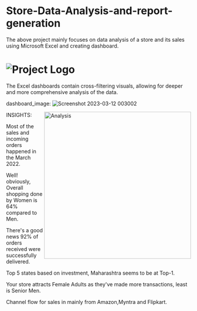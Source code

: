 # Store-Data-Analysis-and-report-generation
The above project mainly focuses on data analysis of a store and its sales using Microsoft Excel and creating dashboard.
# ![Project Logo][project_logo]





The Excel dashboards contain cross-filtering visuals, allowing for deeper and more comprehensive analysis of the data. 

<!-- Links -->

[project_logo]: https://www.vtiger.com/blog/wp-content/uploads/2016/07/Sales_insights_feature-1.png


dashboard_image: ![Screenshot 2023-03-12 003002](https://user-images.githubusercontent.com/127594087/224508662-f80fed23-0862-4f82-9671-7fb9d387f9ec.png)

<img align="right" alt="Analysis" width="400" src="https://www.gifcen.com/wp-content/uploads/2021/07/well-done-gif-12.gif">

INSIGHTS:

Most of the sales and incoming orders happened in the March 2022.

Well! obviously, Overall shopping done by Women is 64% compared to Men.

There's a good news 92% of orders received were successfully delivered.

Top 5 states based on investment, Maharashtra seems to be at Top-1.

Your store attracts Female Adults as they've made more transactions, least is Senior Men.

Channel flow for sales in mainly from Amazon,Myntra and Flipkart.


